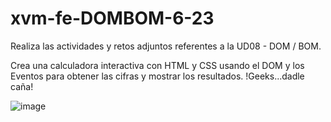 # xvm-fe-DOMBOM-6-23
Realiza las actividades y retos adjuntos referentes a la UD08 - DOM / BOM.

Crea una calculadora interactiva con HTML y CSS usando el DOM y los Eventos para obtener las cifras y mostrar los resultados. !Geeks...dadle caña!

![image](https://github.com/xaco04/xvm-fe-DOMBOM-6-23/assets/93447803/8f95ebf2-9001-4ef2-a2ab-0c4133c4e7cd)


